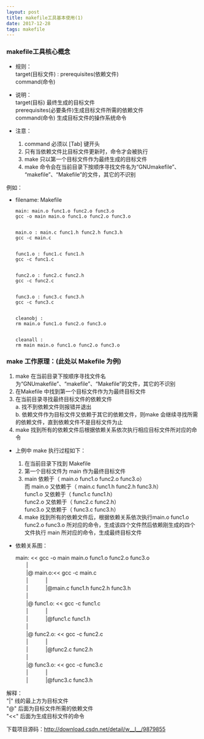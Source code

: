 ```yaml
---
layout: post
title: makefile工具基本使用(1)
date: 2017-12-28
tags: makefile
---
```

### makefile工具核心概念
* 规则：   
    target(目标文件) : prerequisites(依赖文件)    
    command(命令)
    
* 说明：        
    target(目标) 最终生成的目标文件    
    prerequisites(必要条件)生成目标文件所需的依赖文件    
    command(命令) 生成目标文件的操作系统命令    

* 注意：    
    1. command 必须以 [Tab] 键开头   
    2. 只有当依赖文件比目标文件更新时，命令才会被执行    
    3. make 只以第一个目标文件作为最终生成的目标文件   
    4. make 命令会在当前目录下按顺序寻找文件名为“GNUmakefile”、
        “makefile”、“Makefile”的文件，其它的不识别     

例如：     
- filename: Makefile
    ```
    main: main.o func1.o func2.o func3.o
    gcc -o main main.o func1.o func2.o func3.o


    main.o : main.c func1.h func2.h func3.h
    gcc -c main.c


    func1.o : func1.c func1.h
    gcc -c func1.c


    func2.o : func2.c func2.h
    gcc -c func2.c


    func3.o : func3.c func3.h
    gcc -c func3.c


    cleanobj :
    rm main.o func1.o func2.o func3.o


    cleanall :
    rm main main.o func1.o func2.o func3.o

    ```



### make 工作原理：(此处以 Makefile 为例)     
1. make 在当前目录下按顺序寻找文件名为“GNUmakefile”、“makefile”、“Makefile”的文件，其它的不识别     
2. 在Makefile 中找到第一个目标文件作为为最终目标文件    
3. 在当前目录寻找最终目标文件的依赖文件    
    a. 找不到依赖文件则报错并退出     
    b. 依赖文件作为目标文件又依赖于其它的依赖文件，则make 会继续寻找所需的依赖文件，直到依赖文件不是目标文件为止    
4. make 找到所有的依赖文件后根据依赖关系依次执行相应目标文件所对应的命令     


* 上例中 make 执行过程如下：    
    1. 在当前目录下找到 Makefile    
    2. 第一个目标文件为 main 作为最终目标文件    
    3. main 依赖于（ main.o func1.o func2.o func3.o）    
        而 main.o  又依赖于（ main.c func1.h func2.h func3.h）    
        func1.o 又依赖于（ func1.c func1.h）    
        func2.o 又依赖于（ func2.c func2.h）    
        func3.o 又依赖于（ func3.c func3.h）    
    4. make 找到所有的依赖文件后，根据依赖关系依次执行main.o func1.o func2.o func3.o 所对应的命令，生成该四个文件然后依赖刚生成的四个文件执行 main 所对应的命令，生成最终目标文件

* 依赖关系图：     

    main: << gcc -o main main.o func1.o func2.o func3.o   
    　　|   
    　　|@ main.o:<< gcc -c main.c   
    　　| 　　　|   
    　　| 　　　|@main.c func1.h func2.h func3.h   
    　　|   
    　　|@ func1.o: << gcc -c func1.c   
    　　| 　　　|   
    　　| 　　　|@func1.c func1.h   
    　　|   
    　　|@ func2.o: << gcc -c func2.c   
    　　| 　　　|   
    　　| 　　　|@func2.c func2.h  
    　　|   
    　　|@ func3.o: << gcc -c func3.c   
    　　| 　　　|   
    　　| 　　　|@func3.c func3.h  

解释：    
    "|"  线的最上方为目标文件     
    "@" 后面为目标文件所需的依赖文件   
    "<<" 后面为生成目标文件的命令     

下载项目源码：http://download.csdn.net/detail/w__l__/9879855

﻿﻿